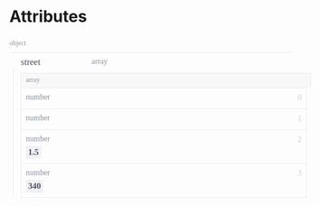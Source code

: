 <div>
    <div>
        <h1>Attributes</h1></div>
    <div>
        <div style="width:100%;height:auto;display:flex;flex-direction:row;flex-wrap:no-wrap;justify-content:flex-start;align-items:stretch;position:relative;">
            <div style="height:auto;width:100%;display:flex;flex-direction:column;flex-wrap:no-wrap;justify-content:flex-start;align-items:flex-start;">
                <div style="width:100%;height:auto;display:flex;flex-direction:row;flex-wrap:no-wrap;justify-content:flex-start;align-items:stretch;position:relative;">
                    <div style="width:100%;height:auto;display:flex;flex-direction:row;flex-wrap:no-wrap;justify-content:flex-start;align-items:stretch;position:relative;border-bottom:1px solid #E8EBEE;padding-bottom:8px;padding-left:0px;padding-top:4px;">
                        <div style="height:auto;width:100%;display:flex;flex-direction:column;flex-wrap:no-wrap;justify-content:flex-start;align-items:flex-start;">
                            <div style="width:100%;font-family:Source Code Pro;font-weight:regular;font-size:12px;color:#8A93A3;">object</div>
                        </div>
                    </div>
                </div>
                <div style="width:100%;height:auto;display:flex;flex-direction:row;flex-wrap:no-wrap;justify-content:flex-start;align-items:stretch;position:relative;">
                    <div style="width:100%;height:auto;">
                        <div style="width:100%;height:auto;display:flex;flex-direction:row;flex-wrap:no-wrap;justify-content:flex-start;align-items:stretch;position:relative;border-bottom:none;padding-top:8px;padding-bottom:8px;">
                            <div style="height:auto;width:100%;display:flex;flex-direction:column;flex-wrap:no-wrap;justify-content:flex-start;align-items:flex-start;">
                                <div style="width:100%;height:auto;display:flex;flex-direction:row;flex-wrap:no-wrap;justify-content:flex-start;align-items:stretch;position:relative;">
                                    <div style="height:auto;width:20px;display:flex;flex-direction:column;flex-wrap:no-wrap;justify-content:flex-start;align-items:flex-start;max-width:20px;min-width:20px;">
                                        <div style="width:100%;height:auto;">
                                            <div style="width:100%;height:20px;background-repeat:no-repeat;background-position:left center;background-image:url([object Object]);background-size:12px 7px;"></div>
                                        </div>
                                    </div>
                                    <div style="height:auto;width:100px;display:flex;flex-direction:column;flex-wrap:no-wrap;justify-content:flex-start;align-items:flex-start;max-width:100px;min-width:100px;">
                                        <div style="float:left;width:100%;height:auto;font-family:Source Code Pro;font-weight:500;font-size:16px;color:#4C5264;line-height:18px;">street</div>
                                    </div>
                                    <div style="height:auto;width:25px;display:flex;flex-direction:column;flex-wrap:no-wrap;justify-content:flex-start;align-items:flex-start;max-width:25px;min-width:25px;">
                                        <div style="float:left;width:100%;height:auto;"></div>
                                    </div>
                                    <div style="height:auto;width:100%;display:flex;flex-direction:column;flex-wrap:no-wrap;justify-content:flex-start;align-items:flex-start;">
                                        <div style="width:100%;font-family:Source Code Pro;font-weight:regular;font-size:14px;color:#8A93A3;">array</div>
                                    </div>
                                </div>
                                <div style="width:100%;height:auto;padding-left:13px;border-left:1px solid #E8EBEE;margin-left:6px;padding-bottom:0px;">
                                    <div style="width:100%;height:auto;display:flex;flex-direction:row;flex-wrap:no-wrap;justify-content:flex-start;align-items:stretch;position:relative;margin-top:8px;">
                                        <div style="width:100%;height:auto;display:flex;flex-direction:row;flex-wrap:no-wrap;justify-content:flex-start;align-items:stretch;position:relative;">
                                            <div style="height:auto;width:100%;display:flex;flex-direction:column;flex-wrap:no-wrap;justify-content:flex-start;align-items:flex-start;">
                                                <div style="width:100%;height:auto;display:flex;flex-direction:row;flex-wrap:no-wrap;justify-content:flex-start;align-items:stretch;position:relative;border:1px solid #E8EBEE;border-bottom:none;padding-bottom:6px;padding-left:8px;padding-top:4px;background-color:#F8F8F9;">
                                                    <div style="height:auto;width:100%;display:flex;flex-direction:column;flex-wrap:no-wrap;justify-content:center;align-items:flex-start;">
                                                        <div style="width:100%;font-family:Source Code Pro;font-weight:regular;font-size:12px;color:#8A93A3;">array</div>
                                                    </div>
                                                </div>
                                                <div style="width:100%;height:auto;border:1px solid #E8EBEE;">
                                                    <div style="width:100%;height:auto;display:flex;flex-direction:row;flex-wrap:no-wrap;justify-content:flex-start;align-items:stretch;position:relative;border-bottom:1px solid #E8EBEE;padding-top:8px;padding-bottom:8px;"><span style="position:absolute;top:8px;right:8px;font-family:Source Code Pro;font-size:14px;color:#C8CDD4;line-height:18px;">0</span>
                                                        <div style="height:auto;width:100%;display:flex;flex-direction:column;flex-wrap:no-wrap;justify-content:flex-start;align-items:flex-start;padding-left:8px;">
                                                            <div style="width:100%;height:auto;display:flex;flex-direction:row;flex-wrap:no-wrap;justify-content:flex-start;align-items:stretch;position:relative;">
                                                                <div style="width:100%;font-family:Source Code Pro;font-weight:regular;font-size:14px;color:#8A93A3;margin-bottom:4px;">number</div>
                                                            </div>
                                                        </div>
                                                    </div>
                                                    <div style="width:100%;height:auto;display:flex;flex-direction:row;flex-wrap:no-wrap;justify-content:flex-start;align-items:stretch;position:relative;border-bottom:1px solid #E8EBEE;padding-top:8px;padding-bottom:8px;"><span style="position:absolute;top:8px;right:8px;font-family:Source Code Pro;font-size:14px;color:#C8CDD4;line-height:18px;">1</span>
                                                        <div style="height:auto;width:100%;display:flex;flex-direction:column;flex-wrap:no-wrap;justify-content:flex-start;align-items:flex-start;padding-left:8px;">
                                                            <div style="width:100%;height:auto;display:flex;flex-direction:row;flex-wrap:no-wrap;justify-content:flex-start;align-items:stretch;position:relative;">
                                                                <div style="width:100%;font-family:Source Code Pro;font-weight:regular;font-size:14px;color:#8A93A3;margin-bottom:4px;">number</div>
                                                            </div>
                                                        </div>
                                                    </div>
                                                    <div style="width:100%;height:auto;display:flex;flex-direction:row;flex-wrap:no-wrap;justify-content:flex-start;align-items:stretch;position:relative;border-bottom:1px solid #E8EBEE;padding-top:8px;padding-bottom:8px;"><span style="position:absolute;top:8px;right:8px;font-family:Source Code Pro;font-size:14px;color:#C8CDD4;line-height:18px;">2</span>
                                                        <div style="height:auto;width:100%;display:flex;flex-direction:column;flex-wrap:no-wrap;justify-content:flex-start;align-items:flex-start;padding-left:8px;">
                                                            <div style="width:100%;height:auto;display:flex;flex-direction:row;flex-wrap:no-wrap;justify-content:flex-start;align-items:stretch;position:relative;">
                                                                <div style="width:100%;font-family:Source Code Pro;font-weight:regular;font-size:14px;color:#8A93A3;margin-bottom:4px;">number</div>
                                                            </div>
                                                            <div style="width:100%;height:auto;display:flex;flex-direction:row;flex-wrap:no-wrap;justify-content:flex-start;align-items:stretch;position:relative;">
                                                                <div style="float:left;width:auto;height:auto;margin:0px;padding:0px;font-weight:600;background-color:#f0f1f4;border-radius:4px;padding-top:2px;padding-bottom:2px;padding-left:4px;padding-right:4px;font-family:Source Sans Pro;font-size:15px;color:#4C5264;line-height:19px;">1.5</div>
                                                            </div>
                                                        </div>
                                                    </div>
                                                    <div style="width:100%;height:auto;display:flex;flex-direction:row;flex-wrap:no-wrap;justify-content:flex-start;align-items:stretch;position:relative;border-bottom:none;padding-top:8px;padding-bottom:8px;"><span style="position:absolute;top:8px;right:8px;font-family:Source Code Pro;font-size:14px;color:#C8CDD4;line-height:18px;">3</span>
                                                        <div style="height:auto;width:100%;display:flex;flex-direction:column;flex-wrap:no-wrap;justify-content:flex-start;align-items:flex-start;padding-left:8px;">
                                                            <div style="width:100%;height:auto;display:flex;flex-direction:row;flex-wrap:no-wrap;justify-content:flex-start;align-items:stretch;position:relative;">
                                                                <div style="width:100%;font-family:Source Code Pro;font-weight:regular;font-size:14px;color:#8A93A3;margin-bottom:4px;">number</div>
                                                            </div>
                                                            <div style="width:100%;height:auto;display:flex;flex-direction:row;flex-wrap:no-wrap;justify-content:flex-start;align-items:stretch;position:relative;">
                                                                <div style="float:left;width:auto;height:auto;margin:0px;padding:0px;font-weight:600;background-color:#f0f1f4;border-radius:4px;padding-top:2px;padding-bottom:2px;padding-left:4px;padding-right:4px;font-family:Source Sans Pro;font-size:15px;color:#4C5264;line-height:19px;">340</div>
                                                            </div>
                                                        </div>
                                                    </div>
                                                </div>
                                            </div>
                                        </div>
                                    </div>
                                </div>
                                <div style="width:100%;height:auto;display:flex;flex-direction:row;flex-wrap:no-wrap;justify-content:flex-start;align-items:stretch;position:relative;"></div>
                            </div>
                        </div>
                    </div>
                </div>
            </div>
        </div>
    </div>
</div>
